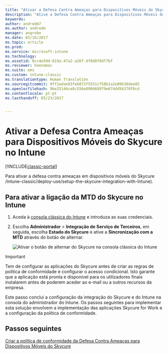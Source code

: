 ```yaml
---
title: "Ativar a Defesa Contra Ameaças para Dispositivos Móveis do Skycure no Intune | Documentos da Microsoft"
description: "Ative a Defesa Contra Ameaças para Dispositivos Móveis do Skycure na consola clássica do Intune."
keywords: 
author: andredm7
ms.author: andredm
manager: angrobe
ms.date: 03/16/2017
ms.topic: article
ms.prod: 
ms.service: microsoft-intune
ms.technology: 
ms.assetid: 0cc4e59d-819a-47a2-a26f-4f8d0f8df7bf
ms.reviewer: heenamac
ms.suite: ems
ms.custom: intune-classic
ms.translationtype: Human Translation
ms.sourcegitcommit: 9ff1adae93fe6873f5551cf58b1a2e89638dee85
ms.openlocfilehash: 9be25144ce8c556e890668979e674dd56370f8cd
ms.contentlocale: pt-pt
ms.lasthandoff: 05/23/2017


---
```


# <a name="enable-skycure-mobile-threat-defense-in-intune"></a>Ativar a Defesa Contra Ameaças para Dispositivos Móveis do Skycure no Intune

[!INCLUDE[classic-portal](../includes/classic-portal.md)]

Para ativar a defesa contra ameaças em dispositivos móveis do Skycure /intune-classic/deploy-use/setup-the-skycure-integration-with-Intune).

## <a name="to-enable-the-skycure-mtd-connection-in-intune"></a>Para ativar a ligação da MTD do Skycure no Intune

1.  Aceda à [consola clássica do Intune](https://manage.microsoft.com/) e introduza as suas credenciais.

2.  Escolha **Administrador** &gt; **Integração de Serviço de Terceiros**, em seguida, escolha **Estado do Skycure** e ative a **Sincronização com a MTD** através do botão de alternar.

    ![Ativar o botão de alternar do Skycure na consola clássica do Intune](../media/mtp/enable-skycure-1.png)

> [!IMPORTANT] 
> Tem de configurar as aplicações do Skycure antes de criar as regras de política de conformidade e configurar o acesso condicional. Isto garante que a aplicação está pronta e disponível para os utilizadores finais instalarem antes de poderem aceder ao e-mail ou a outros recursos da empresa.

Este passo conclui a configuração da integração do Skycure e do Intune na consola do administrador do Intune. Os passos seguintes para implementar esta solução envolvem a implementação das aplicações Skycure for Work e a configuração da política de conformidade.

## <a name="next-steps"></a>Passos seguintes

[Criar a política de conformidade da Defesa Contra Ameaças para Dispositivos Móveis do Skycure](/intune-classic/deploy-use/create-skycure-mobile-threat-defense-compliance-policy)

